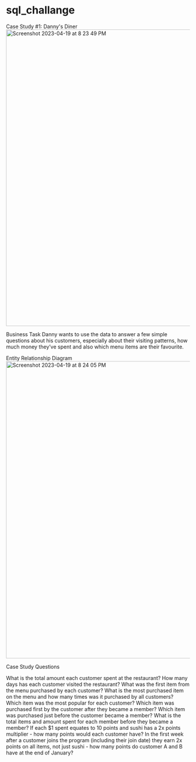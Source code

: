 # sql_challange
Case Study #1: Danny's Diner
<img width="810" alt="Screenshot 2023-04-19 at 8 23 49 PM" src="https://user-images.githubusercontent.com/114604302/233250365-1120f139-6ede-4074-98fc-f7d8a83fe77c.png">


Business Task
Danny wants to use the data to answer a few simple questions about his customers, especially about their visiting patterns, how much money they’ve spent and also which menu items are their favourite.

Entity Relationship Diagram
<img width="812" alt="Screenshot 2023-04-19 at 8 24 05 PM" src="https://user-images.githubusercontent.com/114604302/233250390-b637b0ab-43d1-4335-9b06-4a461467344d.png">


Case Study Questions

What is the total amount each customer spent at the restaurant?
How many days has each customer visited the restaurant?
What was the first item from the menu purchased by each customer?
What is the most purchased item on the menu and how many times was it purchased by all customers?
Which item was the most popular for each customer?
Which item was purchased first by the customer after they became a member?
Which item was purchased just before the customer became a member?
What is the total items and amount spent for each member before they became a member?
If each $1 spent equates to 10 points and sushi has a 2x points multiplier - how many points would each customer have?
In the first week after a customer joins the program (including their join date) they earn 2x points on all items, not just sushi - how many points do customer A and B have at the end of January?
